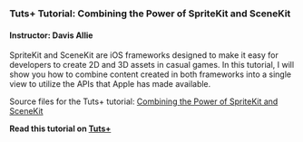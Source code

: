 ### Tuts+ Tutorial: Combining the Power of SpriteKit and SceneKit

#### Instructor: Davis Allie

SpriteKit and SceneKit are iOS frameworks designed to make it easy for developers to create 2D and 3D assets in casual games. In this tutorial, I will show you how to combine content created in both frameworks into a single view to utilize the APIs that Apple has made available.

Source files for the Tuts+ tutorial: [Combining the Power of SpriteKit and SceneKit](http://code.tutsplus.com/tutorials/combining-the-power-of-spritekit-and-scenekit--cms-24049)

**Read this tutorial on [Tuts+](https://code.tutsplus.com)**

